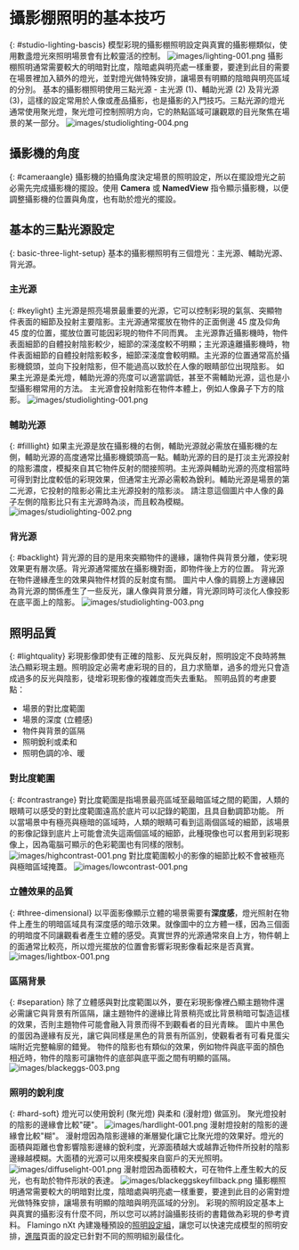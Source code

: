 ---
---
<!-- TODO: Make sure to update this page and get working in the guides section of the documentation. -->

# 攝影棚照明的基本技巧
{: #studio-lighting-bascis}
模型彩現的攝影棚照明設定與真實的攝影棚類似，使用數盞燈光來照明場景會有比較靈活的控制。
![images/lighting-001.png](images/lighting-001.png)
攝影棚照明通常需要較大的明暗對比度，陰暗處與明亮處一樣重要，要達到此目的需要在場景裡加入額外的燈光，並對燈光做特殊安排，讓場景有明顯的陰暗與明亮區域的分別。
基本的攝影棚照明使用三點光源 - 主光源 (1)、輔助光源 (2) 及背光源 (3)，這樣的設定常用於人像或產品攝影，也是攝影的入門技巧。三點光源的燈光通常使用聚光燈，聚光燈可控制照明方向，它的熱點區域可讓觀眾的目光聚焦在場景的某一部分。
![images/studiolighting-004.png](images/studiolighting-004.png)

## 攝影機的角度
{: #cameraangle}
攝影機的拍攝角度決定場景的照明設定，所以在擺設燈光之前必需先完成攝影機的擺設。使用 **Camera** 或 **NamedView** 指令顯示攝影機，以便調整攝影機的位置與角度，也有助於燈光的擺設。

## 基本的三點光源設定
{: basic-three-light-setup}
基本的攝影棚照明有三個燈光：主光源、輔助光源、背光源。

### 主光源
{: #keylight}
主光源是照亮場景最重要的光源，它可以控制彩現的氣氛、突顯物件表面的細節及投射主要陰影。主光源通常擺放在物件的正面側邊 45 度及仰角 45 度的位置，擺放位置可能因彩現的物件不同而異。
主光源靠近攝影機時，物件表面細節的自體投射陰影較少，細節的深淺度較不明顯；主光源遠離攝影機時，物件表面細節的自體投射陰影較多，細節深淺度會較明顯。主光源的位置通常高於攝影機鏡頭，並向下投射陰影，但不能過高以致於在人像的眼睛部位出現陰影。
如果主光源是柔光燈，輔助光源的亮度可以適當調低，甚至不需輔助光源，這也是小型攝影棚常用的方法。
主光源會投射陰影在物件本體上，例如人像鼻子下方的陰影。
![images/studiolighting-001.png](images/studiolighting-001.png)

### 輔助光源
{: #filllight}
如果主光源是放在攝影機的右側，輔助光源就必需放在攝影機的左側，輔助光源的高度通常比攝影機鏡頭高一點。輔助光源的目的是打淡主光源投射的陰影濃度，模擬來自其它物件反射的間接照明。主光源與輔助光源的亮度相當時可得到對比度較低的彩現效果，但通常主光源必需較為銳利。輔助光源是場景的第二光源，它投射的陰影必需比主光源投射的陰影淡。
請注意這個圖片中人像的鼻子左側的陰影比只有主光源時為淡，而且較為模糊。
![images/studiolighting-002.png](images/studiolighting-002.png)

### 背光源
{: #backlight}
背光源的目的是用來突顯物件的邊緣，讓物件與背景分離，使彩現效果更有層次感。背光源通常擺放在攝影機對面，即物件後上方的位置。
背光源在物件邊緣產生的效果與物件材質的反射度有關。
圖片中人像的肩膀上方邊緣因為背光源的關係產生了一些反光，讓人像與背景分離，背光源同時可淡化人像投影在底平面上的陰影。
![images/studiolighting-003.png](images/studiolighting-003.png)

## 照明品質
{: #lightquality}
彩現影像即使有正確的陰影、反光與反射，照明設定不良時將無法凸顯彩現主題。照明設定必需考慮彩現的目的，且力求簡單，過多的燈光只會造成過多的反光與陰影，徒增彩現影像的複雜度而失去重點。
照明品質的考慮要點：

* 場景的對比度範圍
* 場景的深度 (立體感)
* 物件與背景的區隔
* 照明銳利或柔和
* 照明色調的冷、暖

### 對比度範圍
{: #contrastrange}
對比度範圍是指場景最亮區域至最暗區域之間的範圍，人類的眼睛可以感受的對比度範圍遠高於底片可以記錄的範圍，且具自動調節功能。
所以當場景中有極亮與極暗的區域時，人類的眼睛可看到這兩個區域的細節，該場景的影像記錄到底片上可能會流失這兩個區域的細節，此種現像也可以套用到彩現影像上，因為電腦可顯示的色彩範圍也有同樣的限制。
![images/highcontrast-001.png](images/highcontrast-001.png)
對比度範圍較小的影像的細節比較不會被極亮與極暗區域掩蓋。
![images/lowcontrast-001.png](images/lowcontrast-001.png)

### 立體效果的品質
{: #three-dimensional}
以平面影像顯示立體的場景需要有**深度感**，燈光照射在物件上產生的明暗區域具有深度感的暗示效果。就像圖中的立方體一樣，因為三個面的明暗度不同讓觀看者產生立體的感受。真實世界的光源通常來自上方，物件朝上的面通常比較亮，所以燈光擺放的位置會影響彩現影像看起來是否真實。
![images/lightbox-001.png](images/lightbox-001.png)

### 區隔背景
{: #separation}
除了立體感與對比度範圍以外，要在彩現影像裡凸顯主題物件還必需讓它與背景有所區隔，讓主題物件的邊緣比背景稍亮或比背景稍暗可製造這樣的效果，否則主題物件可能會融入背景而得不到觀看者的目光青睞。
圖片中黑色的蛋因為邊緣有反光，讓它與同樣是黑色的背景有所區別，使觀看者有可看見蛋尖端附近完整輪廓的錯覺。
物件的陰影也有類似的效果，例如物件與底平面的顏色相近時，物件的陰影可讓物件的底部與底平面之間有明顯的區隔。
![images/blackeggs-003.png](images/blackeggs-003.png)

### 照明的銳利度
{: #hard-soft}
燈光可以使用銳利 (聚光燈) 與柔和 (漫射燈) 做區別。
聚光燈投射的陰影的邊緣會比較"硬"。
![images/hardlight-001.png](images/hardlight-001.png)
漫射燈投射的陰影的邊緣會比較"糊"。
漫射燈因為陰影邊緣的漸層變化讓它比聚光燈的效果好。燈光的面積與距離也會影響陰影邊緣的銳利度，光源面積越大或越靠近物件所投射的陰影邊緣越模糊。大面積的光源可以用來模擬來自窗戶的天光照明。
![images/diffuselight-001.png](images/diffuselight-001.png)
漫射燈因為面積較大，可在物件上產生較大的反光，也有助於物件形狀的表達。
![images/blackeggskeyfillback.png](images/blackeggskeyfillback.png)
攝影棚照明通常需要較大的明暗對比度，陰暗處與明亮處一樣重要，要達到此目的必需對燈光做特殊安排，讓場景有明顯的陰暗與明亮區域的分別。
彩現的照明設定基本上與真實的攝影沒有什麼不同，所以您可以將討論攝影技術的書籍做為彩現的參考資料。
Flamingo nXt 內建幾種預設的[照明設定組](lighting-tab.html#lighting-presets)，讓您可以快速完成模型的照明安排，[進階](lighting-advanced-tab.html)頁面的設定已針對不同的照明組別最佳化。
